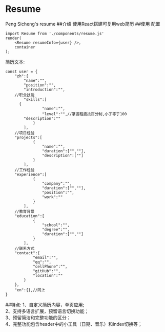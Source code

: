 # Resume
Peng Sicheng's resume
##介绍
使用React搭建可复用web简历
##使用
配置
```
import Resume from './components/resume.js'
render(
	<Resume resumeInfo={user} />,
	container
);
```
简历文本:
```
const user = {
	"zh":{
		"name":"",
		"position":"",
		"introduction":"",
    //职业技能	
		"skills":[		
      {
				"name":"",
				"level":"",//掌握程度按百分制,小于等于100
        "description":""
			}
		],
    //项目经验		
    "projects":[
			{
				"name":"",
				"duration":["",""],
				"description":[""]
			}
		],
    //工作经验		
    "experience":[
			{
				"company":"",
				"duration":["",""],
				"position":"",
				"work":""
			}
		],
    //教育背景		
    "education":[
			{
				"school":"",
				"degree":"",
				"duration":["",""]
			}
		],
    //联系方式
    "contact":{
			"email":"",
			"qq":"",
			"cellPhone":"",
			"gitHub":"",
			"location":""
		}
	},
	"en":{},//同上
}
```
##特点:
1、自定义简历内容，单页应用;<br>
2、支持多语言扩展，预留语言切换功能；<br>
3、预留简洁和完整功能的区分；<br>
4、完整功能包含header中的小工具（日期、音乐）和index切换等；<br>
